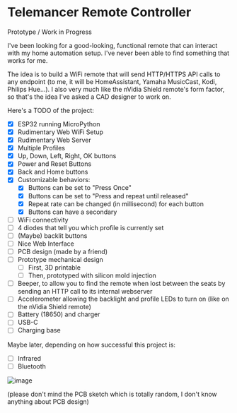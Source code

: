 
# Telemancer Remote Controller

Prototype / Work in Progress

I've been looking for a good-looking, functional remote that can interact with my home automation setup. I've never been able to find something that works for me.

The idea is to build a WiFi remote that will send HTTP/HTTPS API calls to any endpoint (to me, it will be HomeAssistant, Yamaha MusicCast, Kodi, Philips Hue...). I also very much like the nVidia Shield remote's form factor, so that's the idea I've asked a CAD designer to work on.

Here's a TODO of the project:

 - [x] ESP32 running MicroPython
 - [x] Rudimentary Web WiFi Setup
 - [x] Rudimentary Web Server
 - [x] Multiple Profiles
 - [x] Up, Down, Left, Right, OK buttons
 - [x] Power and Reset Buttons
 - [x] Back and Home buttons
 - [x] Customizable behaviors: 
	 - [x] Buttons can be set to "Press Once"
	 - [x] Buttons can be set to "Press and repeat until released"
	 - [x] Repeat rate can be changed (in millisecond) for each button
	 - [x] Buttons can have a secondary 
 - [ ] WiFi connectivity
 - [ ] 4 diodes that tell you which profile is currently set
 - [ ] (Maybe) backlit buttons
 - [ ] Nice Web Interface
 - [ ] PCB design (made by a friend)
 - [ ] Prototype mechanical design
	 - [ ] First, 3D printable
	 - [ ] Then, prototyped with silicon mold injection
 - [ ] Beeper, to allow you to find the remote when lost between the seats by sending an HTTP call to its internal webserver
 - [ ] Accelerometer allowing the backlight and profile LEDs to turn on (like on the nVidia Shield remote)
 - [ ] Battery (18650) and charger
 - [ ] USB-C
 - [ ] Charging base

Maybe later, depending on how successful this project is:
 - [ ] Infrared
 - [ ] Bluetooth

![image](https://github.com/Morveus/Telemancer/assets/2972468/af39033d-38a7-4694-a77c-d320b26f7710)

(please don't mind the PCB sketch which is totally random, I don't know anything about PCB design)
